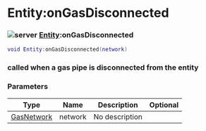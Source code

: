 # Entity:onGasDisconnected

### ![server](../../home/entity/.gitbook/assets/server.png) [Entity](../../home/entity/home/Entity/):onGasDisconnected

```lua
void Entity:onGasDisconnected(network)
```

### called when a gas pipe is disconnected from the entity

### Parameters

| Type                                             | Name    | Description    | Optional |
| ------------------------------------------------ | ------- | -------------- | -------: |
| [GasNetwork](../../home/entity/home/GasNetwork/) | network | No description |          |
